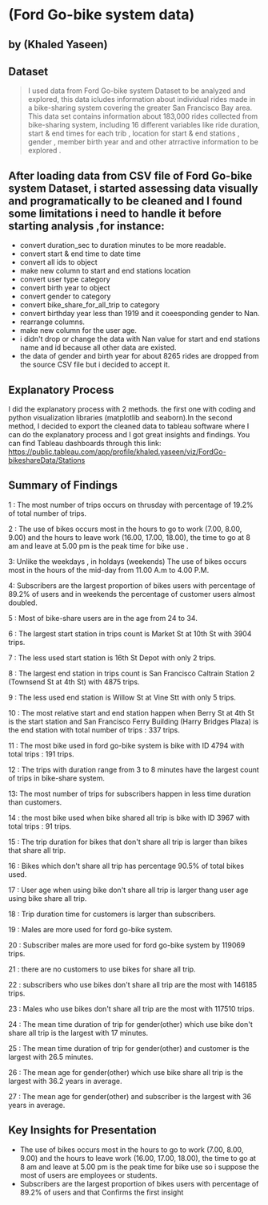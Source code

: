 # (Ford Go-bike system data)
## by (Khaled Yaseen)


## Dataset

> I used data from Ford Go-bike system Dataset to be analyzed and explored, this data icludes information about individual rides made in a bike-sharing system covering the greater San Francisco Bay area. 
This data set contains information about 183,000 rides collected from bike-sharing system, including 16 different variables like ride duration, start & end times for each trib , location for start & end stations , gender , member birth year and and other atrractive information to be explored .


## After loading data from CSV file of Ford Go-bike system Dataset, i started assessing data visually and programatically to be cleaned and I found some limitations i need to handle it before starting analysis ,for instance: 

- convert duration_sec to duration minutes to be more readable.
- convert start & end time to date time
- convert all ids to object
- make new column to start and end stations location
- convert user type category
- convert birth year to object
- convert gender to category
- convert bike_share_for_all_trip to category
- convert birthday year less than 1919 and it coeesponding gender to Nan.
- rearrange columns.
- make new column for the user age.
- i didn't drop or change the data with Nan value for start and end stations name and id because all other data are existed.
- the data of gender and birth year for about 8265 rides are dropped from the source CSV file but i decided to accept it.


## Explanatory Process

I did the explanatory process with 2 methods. the first one with coding and python visualization libraries (matplotlib and seaborn).In the second method, I decided to export the cleaned data to tableau software where I can do the explanatory process and I got great insights and findings. You can find Tableau dashboards through this link: https://public.tableau.com/app/profile/khaled.yaseen/viz/FordGo-bikeshareData/Stations

## Summary of Findings

 1 : The most number of trips occurs on thrusday with percentage of 19.2% of total number of trips.

 2 : The use of bikes occurs most in the hours to go to work (7.00, 8.00, 9.00) and the hours to leave work (16.00, 17.00, 18.00), the time to go at 8 am and leave at 5.00 pm is the peak time for bike use .

 3: Unlike the weekdays , in holdays (weekends) The use of bikes occurs most in the hours of the mid-day from 11.00 A.m to 4.00 P.M.

 4: Subscribers are the largest proportion of bikes users with percentage of 89.2% of users and in weekends the percentage of customer users almost doubled. 
 
 5 : Most of bike-share users are in the age from 24 to 34.

 6 : The largest start station in trips count is Market St at 10th St  with 3904 trips.

 7 : The less used start station is 16th St Depot  with only 2 trips.

 8 : The largest end station in trips count is San Francisco Caltrain Station 2  (Townsend St at 4th St)  with 4875 trips.

 9 : The less used end station is Willow St at Vine Stt  with only 5 trips.

 10 : The most relative start and end station happen when Berry St at 4th St  is the start station and San Francisco Ferry Building (Harry Bridges Plaza) is the end station with total number of trips : 337 trips. 

 11 : The most bike used in ford go-bike system is bike with ID 4794 with total trips : 191 trips.

 12 : The trips with duration range from 3 to 8 minutes have the largest count of trips in bike-share system.

 13: The most number of trips for subscribers happen in less time duration than customers.

 14 : the most bike used when bike shared all trip is bike with ID 3967 with total trips : 91 trips.

 15 : The trip duration for bikes that don't share all trip is larger than bikes that share all trip.

 16 : Bikes which don't share all trip has percentage 90.5% of total bikes used.

 17 : User age when using bike don't share all trip is larger thang user age using bike share all trip.

 18 : Trip duration time for customers is larger than subscribers.

 19 : Males are more used for ford go-bike system.

 20 : Subscriber males are more used for ford go-bike system by 119069 trips.

 21 : there are no customers to use bikes for share all trip.

 22 :  subscribers who use bikes don't share all trip are the most with 146185 trips.

 23 : Males who use bikes don't share all trip are the most with 117510 trips.

 24 : The mean time duration of trip for gender(other) which use bike don't share all trip is the largest with 17 minutes.

 25 : The mean time duration of trip for gender(other) and  customer is the largest with 26.5 minutes.

 26 : The mean age for gender(other) which use bike share all trip is the largest with 36.2 years in average.

 27 : The mean age for gender(other) and subscriber is the largest with 36 years in average.


## Key Insights for Presentation

 - The use of bikes occurs most in the hours to go to work (7.00, 8.00, 9.00) and the hours to leave work (16.00, 17.00, 18.00), the time to go at 8 am and leave at 5.00 pm is the peak time for bike use so i suppose the most of users are employees or students.
 - Subscribers are the largest proportion of bikes users with percentage of 89.2% of users and that Confirms the first insight 

